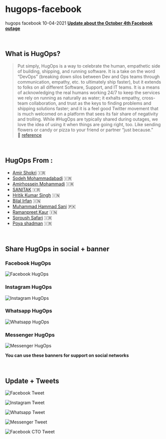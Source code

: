 # hugops-facebook

hugops facebook 10-04-2021
**[Update about the October 4th Facebook outage](https://engineering.fb.com/2021/10/04/networking-traffic/outage/)**

<br />

## What is HugOps?

> Put simply, HugOps is a way to celebrate the human, empathetic side of building, shipping, and running software. It is a take on the word “DevOps” (breaking down silos between Dev and Ops teams through communication, empathy, etc. to ultimately ship faster), but it extends to folks on all different Software, Support, and IT teams. It is a means of acknowledging the real humans working 24/7 to keep the services we rely on running as naturally as water; it exhalts empathy, cross-team collaboration, and trust as the keys to finding problems and shipping solutions faster; and it is a feel good Twitter movement that is much welcomed on a platform that sees its fair share of negativity and trolling. While #HugOps are typically shared during outages, we love the idea of using it when things are going right, too. Like sending flowers or candy or pizza to your friend or partner “just because.” <br /> 🔗 [reference](https://www.atlassian.com/blog/statuspage/be-kind-during-downtime-send-hugops-love-today-and-every-day)

<br />

## HugOps From :

- [Amir Shokri](https://github.com/amirshnll) 🇮🇷
- [Sodeh Mohammadabadi](https://github.com/irSodeh) 🇮🇷
- [Amirhossein Mohammadi](https://github.com/BlackIQ) 🇮🇷
- [SANITAK](https://github.com/sk-2000) 🇮🇷
- [Hritik Kumar Singh](https://github.com/Simba-97) 🇮🇳
- [Bilal Irfan](https://github.com/Bilal112) 🇮🇳
- [Muhammad Hammad Sani](https://github.com/mhammadsaani) 🇵🇰
- [Ramanpreet Kaur](https://github.com/1998ramanpreet) 🇮🇳
- [Soroush Safari](https://github.com/coci) 🇮🇷
- [Poya shadman](https://github.com/poya-kob) 🇮🇷


<br />

## Share HugOps in social + banner

### Facebook HugOps

![Facebook HugOps](hugops/Facebook-HugOPS.png)

### Instagram HugOps

![Instagram HugOps](hugops/instagram-HugOPS.png)

### Whatsapp HugOps

![Whatsapp HugOps](hugops/WHAT-HugOPS.png)

### Messenger HugOps

![Messenger HugOps](hugops/fm-HugOPS.png)

**You can use these banners for support on social networks**

<br />

## Update + Tweets

![Facebook Tweet](tweets/facebook-twitt.PNG)

![Instagram Tweet](tweets/instagram-twitt.PNG)

![Whatsapp Tweet](tweets/whatsapp-twitt.PNG)

![Messenger Tweet](tweets/messenger-twitt.PNG)

![Facebook CTO Tweet](tweets/mike-twitt.PNG)
